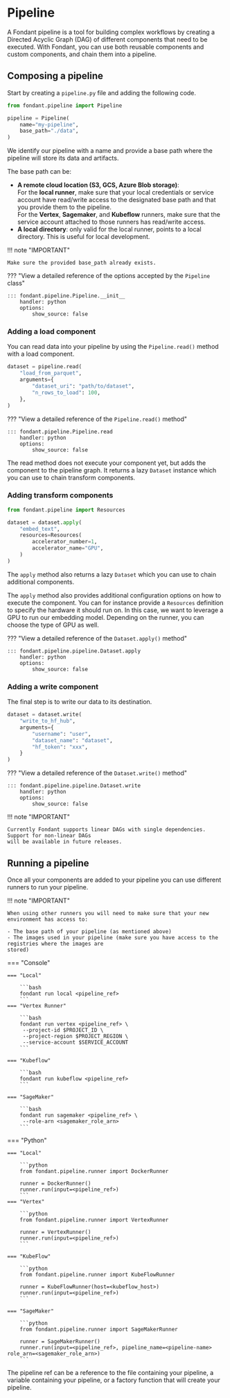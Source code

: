 # Pipeline

A Fondant pipeline is a tool for building complex workflows by creating a Directed Acyclic Graph 
(DAG) of different components that need to be executed. With Fondant, you can use both reusable
components and custom components, and chain them into a pipeline.

## Composing a pipeline

Start by creating a `pipeline.py` file and adding the following code.

```python
from fondant.pipeline import Pipeline

pipeline = Pipeline(
    name="my-pipeline",
    base_path="./data",
)
```

We identify our pipeline with a name and provide a base path where the pipeline will store its 
data and artifacts.

The base path can be:

* **A remote cloud location (S3, GCS, Azure Blob storage)**:  
  For the **local runner**, make sure that your local credentials or service account have read/write
  access to the designated base path and that you provide them to the pipeline.   
  For the **Vertex**, **Sagemaker**, and **Kubeflow** runners, make sure that the service account 
  attached to those runners has read/write access.
* **A local directory**: only valid for the local runner, points to a local directory. This is
  useful for local development.

!!! note "IMPORTANT"

    Make sure the provided base_path already exists.

??? "View a detailed reference of the options accepted by the `Pipeline` class"

    ::: fondant.pipeline.Pipeline.__init__
        handler: python
        options:
            show_source: false

### Adding a load component

You can read data into your pipeline by using the `Pipeline.read()` method with a load component.

```python
dataset = pipeline.read(
    "load_from_parquet",
    arguments={
        "dataset_uri": "path/to/dataset",
        "n_rows_to_load": 100,
    },
)
```

??? "View a detailed reference of the `Pipeline.read()` method"

    ::: fondant.pipeline.Pipeline.read
        handler: python
        options:
            show_source: false

The read method does not execute your component yet, but adds the component to the pipeline 
graph. It returns a lazy `Dataset` instance which you can use to chain transform components.

### Adding transform components

```python
from fondant.pipeline import Resources

dataset = dataset.apply(
    "embed_text",
    resources=Resources(
        accelerator_number=1,
        accelerator_name="GPU",
    )
)
```

The `apply` method also returns a lazy `Dataset` which you can use to chain additional components.

The `apply` method also provides additional configuration options on how to execute the component. 
You can for instance provide a `Resources` definition to specify the hardware it should run on. 
In this case, we want to leverage a GPU to run our embedding model. Depending on the runner, you 
can choose the type of GPU as well.

[//]: # (TODO: Add section on Resources or a general API section)

??? "View a detailed reference of the `Dataset.apply()` method"

    ::: fondant.pipeline.pipeline.Dataset.apply
        handler: python
        options:
            show_source: false

### Adding a write component

The final step is to write our data to its destination.

```python
dataset = dataset.write(
    "write_to_hf_hub",
    arguments={
        "username": "user",
        "dataset_name": "dataset",
        "hf_token": "xxx",
    }
)
```

??? "View a detailed reference of the `Dataset.write()` method"

    ::: fondant.pipeline.pipeline.Dataset.write
        handler: python
        options:
            show_source: false

!!! note "IMPORTANT"  

    Currently Fondant supports linear DAGs with single dependencies. Support for non-linear DAGs 
    will be available in future releases.

[//]: # (TODO: Add info on mapping fields between components)

## Running a pipeline

Once all your components are added to your pipeline you can use different runners to run your
pipeline.

!!! note "IMPORTANT"  

    When using other runners you will need to make sure that your new environment has access to:

    - The base path of your pipeline (as mentioned above)
    - The images used in your pipeline (make sure you have access to the registries where the images are
    stored)

=== "Console"

    === "Local"
    
        ```bash
        fondant run local <pipeline_ref>
        ```
    === "Vertex Runner"
    
        ```bash 
        fondant run vertex <pipeline_ref> \
         --project-id $PROJECT_ID \
         --project-region $PROJECT_REGION \
         --service-account $SERVICE_ACCOUNT
        ```

    === "Kubeflow"
    
        ```bash
        fondant run kubeflow <pipeline_ref>
        ```
    
    === "SageMaker"
    
        ```bash
        fondant run sagemaker <pipeline_ref> \
         --role-arn <sagemaker_role_arn> 
        ```

=== "Python"

    === "Local"
    
        ```python
        from fondant.pipeline.runner import DockerRunner

        runner = DockerRunner()
        runner.run(input=<pipeline_ref>)
        ```
    === "Vertex"
    
        ```python
        from fondant.pipeline.runner import VertexRunner

        runner = VertexRunner()
        runner.run(input=<pipeline_ref>)
        ```

    === "KubeFlow"
    
        ```python
        from fondant.pipeline.runner import KubeFlowRunner

        runner = KubeFlowRunner(host=<kubeflow_host>)
        runner.run(input=<pipeline_ref>)        
        ```
    
    === "SageMaker"
    
        ```python
        from fondant.pipeline.runner import SageMakerRunner

        runner = SageMakerRunner()
        runner.run(input=<pipeline_ref>, pipeline_name=<pipeline-name> role_arn=<sagemaker_role_arn>)        
        ```
    
  The pipeline ref can be a reference to the file containing your pipeline, a variable 
  containing your pipeline, or a factory function that will create your pipeline.
